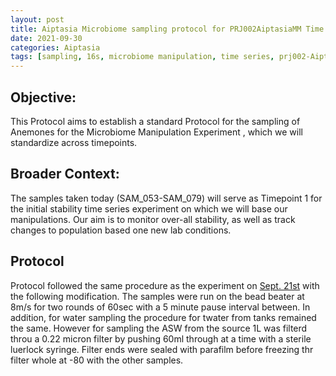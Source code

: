 ```yaml
---
layout: post
title: Aiptasia Microbiome sampling protocol for PRJ002AiptasiaMM Time 1
date: 2021-09-30
categories: Aiptasia
tags: [sampling, 16s, microbiome manipulation, time series, prj002-Aiptasia-MM]
---
```


## **Objective:** 
This Protocol aims to establish a standard Protocol for the sampling of Anemones for the Microbiome Manipulation Experiment , which we will standardize across timepoints. 

## Broader Context: 
The samples taken today (SAM_053-SAM_079) will serve as Timepoint 1 for the initial stability time series experiment on which we will base our manipulations. Our aim is to monitor over-all stability, as well as track changes to population based one new lab conditions. 

## Protocol
Protocol followed the same procedure as the experiment on [Sept. 21st](Sophia-MacVittie-Sogin-Lab-Notebook/_posts/2021-09-21-Aiptasia-sampling-protocol-t0.md) with the following modification. The samples were run on the bead beater at 8m/s for two rounds of 60sec with a 5 minute pause interval between.
In addition, for water sampling the procedure for twater from tanks remained the same. However for sampling the ASW from the source 1L was filterd throu a 0.22 micron filter by pushing 60ml through at a time with a sterile luerlock syringe. 
Filter ends were sealed with parafilm before freezing thr filter whole at -80 with the other samples.